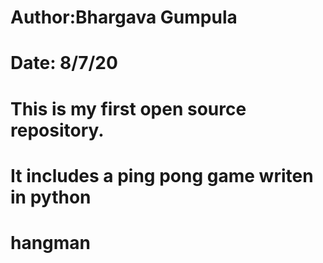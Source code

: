 # Author:Bhargava Gumpula
# Date: 8/7/20

# This is my first open source repository.  
# It includes a ping pong game writen in python 
# hangman
